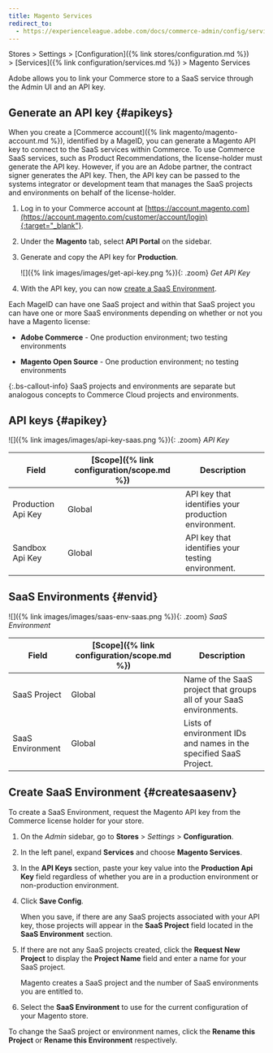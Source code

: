 ```yaml
---
title: Magento Services
redirect_to:
  - https://experienceleague.adobe.com/docs/commerce-admin/config/services/saas.html
---
```


Stores > Settings > [Configuration]({% link stores/configuration.md %}) > [Services]({% link configuration/services.md %}) > Magento Services

Adobe allows you to link your Commerce store to a SaaS service through the Admin UI and an API key.

## Generate an API key {#apikeys}

When you create a [Commerce account]({% link magento/magento-account.md %}), identified by a MageID, you can generate a Magento API key to connect to the SaaS services within Commerce. To use Commerce SaaS services, such as Product Recommendations, the license-holder must generate the API key. However, if you are an Adobe partner, the contract signer generates the API key. Then, the API key can be passed to the systems integrator or development team that manages the SaaS projects and environments on behalf of the license-holder.

1. Log in to your Commerce account at [https://account.magento.com](https://account.magento.com/customer/account/login){:target="_blank"}.

1. Under the **Magento** tab, select **API Portal** on the sidebar.

1. Generate and copy the API key for **Production**.

   ![]({% link images/images/get-api-key.png %}){: .zoom}
   _Get API Key_

1. With the API key, you can now [create a SaaS Environment](#createsaasenv).

Each MageID can have one SaaS project and within that SaaS project you can have one or more SaaS environments depending on whether or not you have a Magento license:

- **Adobe Commerce** - One production environment; two testing environments

- **Magento Open Source** - One production environment; no testing environments

{:.bs-callout-info}
SaaS projects and environments are separate but analogous concepts to Commerce Cloud projects and environments.

## API keys {#apikey}

![]({% link images/images/api-key-saas.png %}){: .zoom}
_API Key_

|Field|[Scope]({% link configuration/scope.md %})|Description|
|--- |--- |--- |
|Production Api Key|Global|API key that identifies your production environment.|
|Sandbox Api Key|Global|API key that identifies your testing environment.|

## SaaS Environments {#envid}

![]({% link images/images/saas-env-saas.png %}){: .zoom}
_SaaS Environment_

|Field|[Scope]({% link configuration/scope.md %})|Description|
|--- |--- |--- |
|SaaS Project|Global|Name of the SaaS project that groups all of your SaaS environments.|
|SaaS Environment|Global|Lists of environment IDs and names in the specified SaaS Project.|

## Create SaaS Environment {#createsaasenv}

To create a SaaS Environment, request the Magento API key from the Commerce license holder for your store.

1. On the _Admin_ sidebar, go to **Stores** > _Settings_ > **Configuration**.

1. In the left panel, expand **Services** and choose **Magento Services**.

1. In the **API Keys** section, paste your key value into the **Production Api Key** field regardless of whether you are in a production environment or non-production environment.

1. Click **Save Config**.

   When you save, if there are any SaaS projects associated with your API key, those projects will appear in the **SaaS Project** field located in the **SaaS Environment** section.

1. If there are not any SaaS projects created, click the **Request New Project** to display the **Project Name** field and enter a name for your SaaS project.

   Magento creates a SaaS project and the number of SaaS environments you are entitled to.

1. Select the **SaaS Environment** to use for the current configuration of your Magento store.

To change the SaaS project or environment names, click the **Rename this Project** or **Rename this Environment** respectively.
